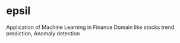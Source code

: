 # epsil
Application of Machine Learning in Finance Domain like stocks trend prediction, Anomaly detection


